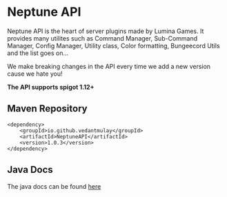 # Neptune API
Neptune API is the heart of server plugins made by Lumina Games. It provides many utilites such as Command Manager, Sub-Command Manager, Config Manager, Utility class, Color formatting, 
Bungeecord Utils and the list goes on...

We make breaking changes in the API every time we add a new version cause we hate you!

**The API supports spigot 1.12+**

## Maven Repository

```
<dependency>
    <groupId>io.github.vedantmulay</groupId>
    <artifactId>NeptuneAPI</artifactId>
    <version>1.0.3</version>
</dependency>
```

## Java Docs
The java docs can be found [here](https://javadoc.io/doc/io.github.vedantmulay/NeptuneAPI/latest/index.html)
